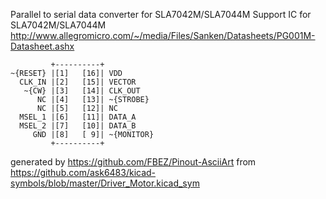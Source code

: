 Parallel to serial data converter for SLA7042M/SLA7044M
Support IC for SLA7042M/SLA7044M
http://www.allegromicro.com/~/media/Files/Sanken/Datasheets/PG001M-Datasheet.ashx


	         +----------+
	~{RESET} |[1]   [16]| VDD
	  CLK_IN |[2]   [15]| VECTOR
	   ~{CW} |[3]   [14]| CLK_OUT
	      NC |[4]   [13]| ~{STROBE}
	      NC |[5]   [12]| NC
	  MSEL_1 |[6]   [11]| DATA_A
	  MSEL_2 |[7]   [10]| DATA_B
	     GND |[8]   [ 9]| ~{MONITOR}
	         +----------+


generated by https://github.com/FBEZ/Pinout-AsciiArt from https://github.com/ask6483/kicad-symbols/blob/master/Driver_Motor.kicad_sym